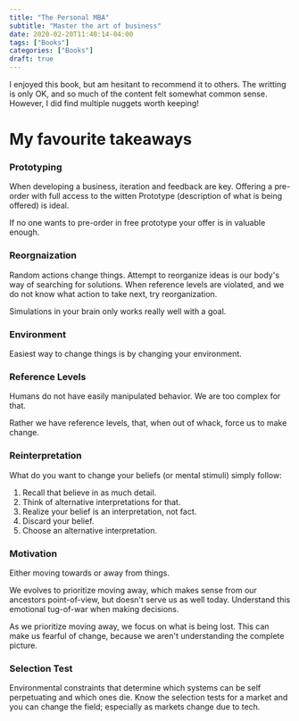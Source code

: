 ```yaml
---
title: "The Personal MBA"
subtitle: "Master the art of business"
date: 2020-02-20T11:40:14-04:00
tags: ["Books"]
categories: ["Books"]
draft: true
---
```


I enjoyed this book, but am hesitant to recommend it to others. The writting is only OK, and so much of the content felt somewhat common sense. However, I did find multiple nuggets worth keeping! 

# My favourite takeaways

### Prototyping 
When developing a business, iteration and feedback are key. Offering a pre-order with full access to the witten Prototype (description of what is being offered) is ideal.

If no one wants to pre-order in free prototype your offer is in valuable enough.

### Reorgnaization 
Random actions change things. Attempt to reorganize ideas is our body's way of searching for solutions. When reference levels are violated, and we do not know what action to take next, try reorganization. 

Simulations in your brain only works really well with a goal.

### Environment
Easiest way to change things is by changing your environment.

### Reference Levels
Humans do not have easily manipulated behavior. We are too complex for that.

Rather we have reference levels, that, when out of whack, force us to make change.

### Reinterpretation
What do you want to change your beliefs (or mental stimuli) simply follow:
1. Recall that believe in as much detail.
2. Think of alternative interpretations for that.
3. Realize your belief is an interpretation, not fact. 
4. Discard your belief.
5. Choose an alternative interpretation.

### Motivation
Either moving towards or away from things. 

We evolves to prioritize moving away, which makes sense from our ancestors point-of-view, but doesn't serve us as well today. Understand this emotional tug-of-war when making decisions. 

As we prioritize moving away, we focus on what is being lost. This can make us fearful of change, because we aren't understanding the complete picture.

### Selection Test
Environmental constraints that determine which systems can be self perpetuating and which ones die. 
Know the selection tests for a market and you can change the field; especially as markets change due to tech.